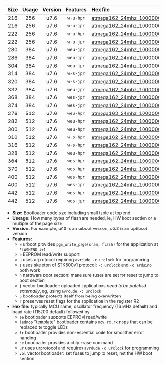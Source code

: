 |Size|Usage|Version|Features|Hex file|
|:-:|:-:|:-:|:-:|:--|
|216|256|u7.6|`w-u-hpr`|[atmega162_24mhz_1000000bps_ur.hex](https://raw.githubusercontent.com/stefanrueger/urboot/main/atmega162_24mhz_1000000bps_ur.hex)|
|216|256|u7.6|`w-u-jpr`|[atmega162_24mhz_1000000bps_ur_vbl.hex](https://raw.githubusercontent.com/stefanrueger/urboot/main/atmega162_24mhz_1000000bps_ur_vbl.hex)|
|222|256|u7.6|`w-u-hpr`|[atmega162_24mhz_1000000bps_lednop_ur.hex](https://raw.githubusercontent.com/stefanrueger/urboot/main/atmega162_24mhz_1000000bps_lednop_ur.hex)|
|222|256|u7.6|`w-u-jpr`|[atmega162_24mhz_1000000bps_lednop_ur_vbl.hex](https://raw.githubusercontent.com/stefanrueger/urboot/main/atmega162_24mhz_1000000bps_lednop_ur_vbl.hex)|
|280|384|u7.6|`weu-jpr`|[atmega162_24mhz_1000000bps_ee_ur_vbl.hex](https://raw.githubusercontent.com/stefanrueger/urboot/main/atmega162_24mhz_1000000bps_ee_ur_vbl.hex)|
|286|384|u7.6|`weu-jpr`|[atmega162_24mhz_1000000bps_ee_lednop_ur_vbl.hex](https://raw.githubusercontent.com/stefanrueger/urboot/main/atmega162_24mhz_1000000bps_ee_lednop_ur_vbl.hex)|
|304|384|u7.6|`weu-jpr`|[atmega162_24mhz_1000000bps_ee_lednop_fr_ur_vbl.hex](https://raw.githubusercontent.com/stefanrueger/urboot/main/atmega162_24mhz_1000000bps_ee_lednop_fr_ur_vbl.hex)|
|314|384|u7.6|`w-s-jpr`|[atmega162_24mhz_1000000bps_vbl.hex](https://raw.githubusercontent.com/stefanrueger/urboot/main/atmega162_24mhz_1000000bps_vbl.hex)|
|320|384|u7.6|`w-s-jpr`|[atmega162_24mhz_1000000bps_lednop_vbl.hex](https://raw.githubusercontent.com/stefanrueger/urboot/main/atmega162_24mhz_1000000bps_lednop_vbl.hex)|
|332|384|u7.6|`weu-jpr`|[atmega162_24mhz_1000000bps_ee_lednop_fr_ce_ur_vbl.hex](https://raw.githubusercontent.com/stefanrueger/urboot/main/atmega162_24mhz_1000000bps_ee_lednop_fr_ce_ur_vbl.hex)|
|368|384|u7.6|`wes-jpr`|[atmega162_24mhz_1000000bps_ee_vbl.hex](https://raw.githubusercontent.com/stefanrueger/urboot/main/atmega162_24mhz_1000000bps_ee_vbl.hex)|
|374|384|u7.6|`wes-jpr`|[atmega162_24mhz_1000000bps_ee_lednop_vbl.hex](https://raw.githubusercontent.com/stefanrueger/urboot/main/atmega162_24mhz_1000000bps_ee_lednop_vbl.hex)|
|276|512|u7.6|`weu-hpr`|[atmega162_24mhz_1000000bps_ee_ur.hex](https://raw.githubusercontent.com/stefanrueger/urboot/main/atmega162_24mhz_1000000bps_ee_ur.hex)|
|282|512|u7.6|`weu-hpr`|[atmega162_24mhz_1000000bps_ee_lednop_ur.hex](https://raw.githubusercontent.com/stefanrueger/urboot/main/atmega162_24mhz_1000000bps_ee_lednop_ur.hex)|
|300|512|u7.6|`weu-hpr`|[atmega162_24mhz_1000000bps_ee_lednop_fr_ur.hex](https://raw.githubusercontent.com/stefanrueger/urboot/main/atmega162_24mhz_1000000bps_ee_lednop_fr_ur.hex)|
|310|512|u7.6|`w-s-hpr`|[atmega162_24mhz_1000000bps.hex](https://raw.githubusercontent.com/stefanrueger/urboot/main/atmega162_24mhz_1000000bps.hex)|
|316|512|u7.6|`w-s-hpr`|[atmega162_24mhz_1000000bps_lednop.hex](https://raw.githubusercontent.com/stefanrueger/urboot/main/atmega162_24mhz_1000000bps_lednop.hex)|
|328|512|u7.6|`weu-hpr`|[atmega162_24mhz_1000000bps_ee_lednop_fr_ce_ur.hex](https://raw.githubusercontent.com/stefanrueger/urboot/main/atmega162_24mhz_1000000bps_ee_lednop_fr_ce_ur.hex)|
|364|512|u7.6|`wes-hpr`|[atmega162_24mhz_1000000bps_ee.hex](https://raw.githubusercontent.com/stefanrueger/urboot/main/atmega162_24mhz_1000000bps_ee.hex)|
|370|512|u7.6|`wes-hpr`|[atmega162_24mhz_1000000bps_ee_lednop.hex](https://raw.githubusercontent.com/stefanrueger/urboot/main/atmega162_24mhz_1000000bps_ee_lednop.hex)|
|400|512|u7.6|`wes-hpr`|[atmega162_24mhz_1000000bps_ee_lednop_fr.hex](https://raw.githubusercontent.com/stefanrueger/urboot/main/atmega162_24mhz_1000000bps_ee_lednop_fr.hex)|
|400|512|u7.6|`wes-jpr`|[atmega162_24mhz_1000000bps_ee_lednop_fr_vbl.hex](https://raw.githubusercontent.com/stefanrueger/urboot/main/atmega162_24mhz_1000000bps_ee_lednop_fr_vbl.hex)|
|442|512|u7.6|`wes-hpr`|[atmega162_24mhz_1000000bps_ee_lednop_fr_ce.hex](https://raw.githubusercontent.com/stefanrueger/urboot/main/atmega162_24mhz_1000000bps_ee_lednop_fr_ce.hex)|
|442|512|u7.6|`wes-jpr`|[atmega162_24mhz_1000000bps_ee_lednop_fr_ce_vbl.hex](https://raw.githubusercontent.com/stefanrueger/urboot/main/atmega162_24mhz_1000000bps_ee_lednop_fr_ce_vbl.hex)|

- **Size:** Bootloader code size including small table at top end
- **Useage:** How many bytes of flash are needed, ie, HW boot section or a multiple of the page size
- **Version:** For example, u7.6 is an urboot version, o5.2 is an optiboot version
- **Features:**
  + `w` urboot provides `pgm_write_page(sram, flash)` for the application at `FLASHEND-4+1`
  + `e` EEPROM read/write support
  + `u` uses urprotocol requiring `avrdude -c urclock` for programming
  + `s` uses skeleton of STK500v1 protocol; `-c urclock` and `-c arduino` both work
  + `h` hardware boot section: make sure fuses are set for reset to jump to boot section
  + `j` vector bootloader: uploaded applications *need to be patched externally*, eg, using `avrdude -c urclock`
  + `p` bootloader protects itself from being overwritten
  + `r` preserves reset flags for the application in the register R2
- **Hex file:** typically MCU name, oscillator frequency (16 MHz default) and baud rate (115200 default) followed by
  + `ee` bootloader supports EEPROM read/write
  + `lednop` "template" bootloader contains `mov rx,rx` nops that can be replaced to toggle LEDs
  + `fr` bootloader provides non-essential code for smoother error handing
  + `ce` bootloader provides a chip erase command
  + `ur` uses urprotocol and requires `avrdude -c urclock` for programming
  + `vbl` vector bootloader: set fuses to jump to reset, not the HW boot section
